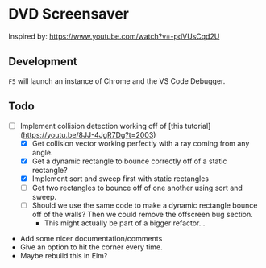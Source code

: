 # DVD Screensaver

Inspired by: https://www.youtube.com/watch?v=-pdVUsCqd2U

## Development

`F5` will launch an instance of Chrome and the VS Code Debugger.

## Todo

- [ ] Implement collision detection working off of [this tutorial] (https://youtu.be/8JJ-4JgR7Dg?t=2003)
    - [x] Get collision vector working perfectly with a ray coming from any angle.
    - [x] Get a dynamic rectangle to bounce correctly off of a static rectangle?
    - [x] Implement sort and sweep first with static rectangles
    - [ ] Get two rectangles to bounce off of one another using sort and sweep.
    - [ ] Should we use the same code to make a dynamic rectangle bounce off of the walls? Then we could remove the offscreen bug section.
        - This might actually be part of a bigger refactor...
- Add some nicer documentation/comments
- Give an option to hit the corner every time.
- Maybe rebuild this in Elm?
